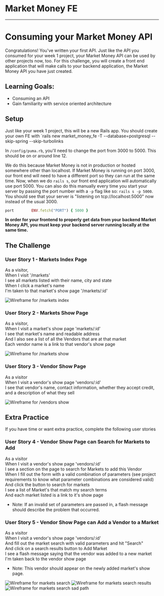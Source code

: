 # Market Money FE
---

# Consuming your Market Money API

Congratulations! You've written your first API. Just like the API you consumed for your week 1 project, your Market Money API can be used by other projects now, too. For this challenge, you will create a front end application that will make calls to your backend application, the Market Money API you have just created.

## Learning Goals:
* Consuming an API
* Gain familiarity with service oriented architecture

## Setup

Just like your week 1 project, this will be a new Rails app. You should create your own FE with `rails new market_money_fe -T --database=postgresql --skip-spring --skip-turbolinks

In `/config/puma.rb`, you'll need to change the port from 3000 to 5000. This should be on or around line 12.

We do this because Market Money is not in production or hosted somewhere other than localhost. If Market Money is running on port 3000, our front end will need to have a different port so they can run at the same time. Now, when we do `rails s`, our front end application will automatically use port 5000. You can also do this manually every time you start your server by passing the port number with a `-p` flag like so:
`rails s -p 5000`. You should see that your server is "listening on tcp://localhost:5000" now instead of the usual 3000.

```ruby
port        ENV.fetch("PORT") { 5000 }
```

**In order for your frontend to properly get data from your backend Market Money API, you must keep your backend server running locally at the same time.**

## The Challenge

### User Story 1 - Markets Index Page
As a visitor, <br>
When I visit '/markets' <br>
I see all markets listed with their name, city and state<br>
When I click a market's name <br>
I'm taken to that market's show page '/markets/:id' <br>

![Wireframe for /markets index](/images/markets_index.png)

### User Story 2 - Markets Show Page
As a visitor, <br>
When I visit a market's show page 'markets/:id' <br>
I see that market's name and readable address <br>
And I also see a list of all the Vendors that are at that market <br>
Each vendor name is a link to that vendor's show page <br>

![Wireframe for /markets show](/images/markets_show.png)

### User Story 3 - Vendor Show Page
As a visitor <br>
When I visit a vendor's show page 'vendors/:id' <br>
I see that vendor's name, contact information, whether they accept credit, and a description of what they sell <br>

![Wireframe for /vendors show](/images/vendors_show.png)

## Extra Practice
If you have time or want extra practice, complete the following user stories

### User Story 4 - Vendor Show Page can Search for Markets to Add
As a visitor <br>
When I visit a vendor's show page 'vendors/:id' <br>
I see a section on the page to search for Markets to add this Vendor<br>
When I fill out the form with a valid combination of parameters (see project requirements to know what parameter combinations are considered valid) <br>
And click the button to search for markets <br>
I see a list of Market's that match my search terms <br>
And each market listed is a link to it's show page <br>
* Note: If an invalid set of parameters are passed in, a flash message should describe the problem that occurred. 

### User Story 5 - Vendor Show Page can Add a Vendor to a Market
As a visitor <br>
When I visit a vendor's show page 'vendors/:id' <br>
And fill out the market search with valid parameters and hit "Search" <br>
And click on a search results button to Add Market <br>
I see a flash message saying that the vendor was added to a new market <br>
I'm taken back to the vendor show page <br>
* Note: This vendor should appear on the newly added market's show page. <br>

![Wireframe for markets search](/images/market_search.png)
![Wireframe for markets search results](/images/market_search_results.png)
![Wireframe for markets search sad path](/images/market_search_sad_path.png)

